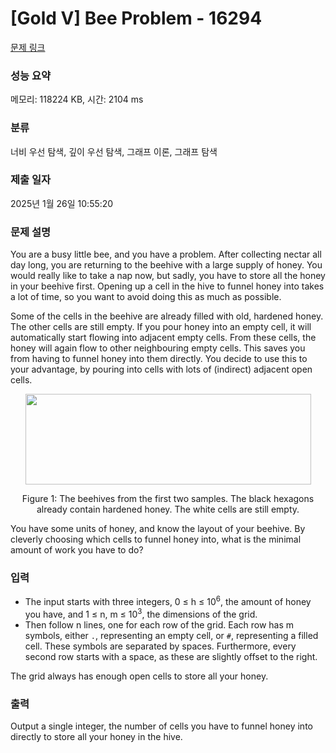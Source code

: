 # [Gold V] Bee Problem - 16294 

[문제 링크](https://www.acmicpc.net/problem/16294) 

### 성능 요약

메모리: 118224 KB, 시간: 2104 ms

### 분류

너비 우선 탐색, 깊이 우선 탐색, 그래프 이론, 그래프 탐색

### 제출 일자

2025년 1월 26일 10:55:20

### 문제 설명

<p>You are a busy little bee, and you have a problem. After collecting nectar all day long, you are returning to the beehive with a large supply of honey. You would really like to take a nap now, but sadly, you have to store all the honey in your beehive first. Opening up a cell in the hive to funnel honey into takes a lot of time, so you want to avoid doing this as much as possible.</p>

<p>Some of the cells in the beehive are already filled with old, hardened honey. The other cells are still empty. If you pour honey into an empty cell, it will automatically start flowing into adjacent empty cells. From these cells, the honey will again flow to other neighbouring empty cells. This saves you from having to funnel honey into them directly. You decide to use this to your advantage, by pouring into cells with lots of (indirect) adjacent open cells.</p>

<p style="text-align: center;"><img alt="" src="https://upload.acmicpc.net/a5884c0c-7004-41a7-bb5a-427a33f8334a/-/preview/" style="width: 457px; height: 145px;"></p>

<p style="text-align: center;">Figure 1: The beehives from the first two samples. The black hexagons already contain hardened honey. The white cells are still empty.</p>

<p>You have some units of honey, and know the layout of your beehive. By cleverly choosing which cells to funnel honey into, what is the minimal amount of work you have to do?</p>

### 입력 

 <ul>
	<li>The input starts with three integers, 0 ≤ h ≤ 10<sup>6</sup>, the amount of honey you have, and 1 ≤ n, m ≤ 10<sup>3</sup>, the dimensions of the grid.</li>
	<li>Then follow n lines, one for each row of the grid. Each row has m symbols, either <code>.</code>, representing an empty cell, or <code>#</code>, representing a filled cell. These symbols are separated by spaces. Furthermore, every second row starts with a space, as these are slightly offset to the right.</li>
</ul>

<p>The grid always has enough open cells to store all your honey.</p>

### 출력 

 <p>Output a single integer, the number of cells you have to funnel honey into directly to store all your honey in the hive.</p>

